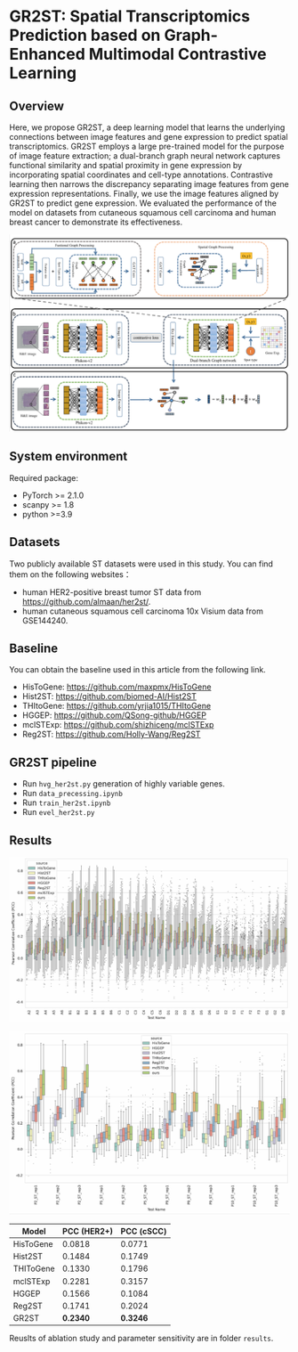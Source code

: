 # GR2ST: Spatial Transcriptomics Prediction based on Graph-Enhanced Multimodal Contrastive Learning

## Overview
Here, we propose GR2ST, a deep learning model that learns the underlying connections between image features and gene expression to predict spatial transcriptomics. GR2ST employs a large pre-trained model for the purpose of image feature extraction; a dual-branch graph neural network captures functional similarity and spatial proximity in gene expression by incorporating spatial coordinates and cell-type annotations. Contrastive learning then narrows the discrepancy separating image features from gene expression representations. Finally, we use the image features aligned by GR2ST to predict gene expression. We evaluated the performance of the model on datasets from cutaneous squamous cell carcinoma and human breast cancer to demonstrate its effectiveness.

![(Variational)](GR2ST/GR2ST/model.png)

## System environment
Required package:
- PyTorch >= 2.1.0
- scanpy >= 1.8
- python >=3.9

## Datasets
Two publicly available ST datasets were used in this study. You can find them on the following websites：
-  human HER2-positive breast tumor ST data from https://github.com/almaan/her2st/.
-  human cutaneous squamous cell carcinoma 10x Visium data from GSE144240.

## Baseline
You can obtain the baseline used in this article from the following link.
- HisToGene: https://github.com/maxpmx/HisToGene
- Hist2ST: https://github.com/biomed-AI/Hist2ST
- THItoGene: https://github.com/yrjia1015/THItoGene
- HGGEP: https://github.com/QSong-github/HGGEP
- mclSTExp: https://github.com/shizhiceng/mclSTExp
- Reg2ST: https://github.com/Holly-Wang/Reg2ST

## GR2ST pipeline

- Run `hvg_her2st.py` generation of highly variable genes.
- Run `data_precessing.ipynb` 
- Run `train_her2st.ipynb`
- Run `evel_her2st.py`

## Results
![her2st result](GR2ST/GR2ST/her2st_output.png)

![cscc result](GR2ST/GR2ST/cscc_output.png)

| Model       | PCC (HER2+) | PCC (cSCC) | 
|-------------|------------------|------------------|
| HisToGene   | 0.0818           | 0.0771           |
| Hist2ST     | 0.1484           | 0.1749           |
| THIToGene   | 0.1330           | 0.1796           |
| mclSTExp    | 0.2281           | 0.3157           |
| HGGEP       | 0.1566           | 0.1084           |
| Reg2ST      | 0.1741           | 0.2024      |
| GR2ST       | **0.2340**           |  **0.3246**      |

Reuslts of ablation study and parameter sensitivity are in folder `results`.
</code>
</pre>

